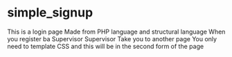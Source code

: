 # simple_signup
This is a login page Made from PHP language and structural language When you register ba Supervisor Supervisor Take you to another page You only need to template CSS and this will be in the second form of the page
